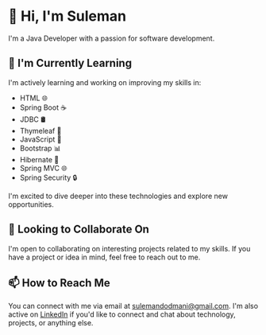 # 👋 Hi, I'm Suleman

I'm a Java Developer with a passion for software development.

## 🌱 I'm Currently Learning

I'm actively learning and working on improving my skills in:

- HTML 🌐
- Spring Boot ☕
- JDBC 🛢️
- Thymeleaf 🌸
- JavaScript 🚀
- Bootstrap 📊
- Hibernate 🎲
- Spring MVC 🌐
- Spring Security 🔒

I'm excited to dive deeper into these technologies and explore new opportunities.

## 💼 Looking to Collaborate On

I'm open to collaborating on interesting projects related to my skills. If you have a project or idea in mind, feel free to reach out to me.

## 📫 How to Reach Me

You can connect with me via email at sulemandodmani@gmail.com. I'm also active on [LinkedIn](www.linkedin.com/in/sulemanbhasha-dodmani-224bbb284) if you'd like to connect and chat about technology, projects, or anything else.

<!---
Anfal12345/Anfal12345 is a ✨ special ✨ repository because its `README.md` (this file) appears on your GitHub profile.
You can click the "Preview" link to take a look at your changes.
--->
